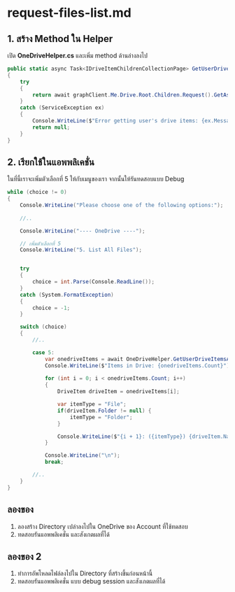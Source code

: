 
# request-files-list.md

## 1. สร้าง Method ใน Helper

เปิด **OneDriveHelper.cs** และเพิ่ม method ด้านล่างลงไป 

```cs
public static async Task<IDriveItemChildrenCollectionPage> GetUserDriveItemsAsync()
{
    try
    {
        return await graphClient.Me.Drive.Root.Children.Request().GetAsync();
    }
    catch (ServiceException ex)
    {
        Console.WriteLine($"Error getting user's drive items: {ex.Message}");
        return null;
    }
}
```

## 2. เรียกใช้ในแอพพลิเคชั่น

ในที่นี้เราจะเพิ่มตัวเลือกที่ 5 ให้กับเมนูของเรา จากนั้นให้รันทดสอบแบบ Debug 

```cs
while (choice != 0)
{
    Console.WriteLine("Please choose one of the following options:");
    
    //..

    Console.WriteLine("---- OneDrive ----");

    // เพิ่มตัวเลือกที่ 5
    Console.WriteLine("5. List All Files");


    try
    {
        choice = int.Parse(Console.ReadLine());
    }
    catch (System.FormatException)
    {
        choice = -1;
    }

    switch (choice)
    {
        //..

        case 5:
            var onedriveItems = await OneDriveHelper.GetUserDriveItemsAsync();
            Console.WriteLine($"Items in Drive: {onedriveItems.Count}");
            
            for (int i = 0; i < onedriveItems.Count; i++)
            {
                DriveItem driveItem = onedriveItems[i];

                var itemType = "File";
                if(driveItem.Folder != null) {
                    itemType = "Folder";
                }

                Console.WriteLine($"{i + 1}: ({itemType}) {driveItem.Name}");
            }

            Console.WriteLine("\n");
            break;

        //..
    }
}
```

## ลองของ

1. ลองสร้าง Directory เปล่าลงไปใน OneDrive ของ Account ที่ใช้ทดสอบ
2. ทดสอบรันแอพพลิเคชั่น และสังเกตผลที่ได้

## ลองของ 2 

1. ทำการอัพโหลดไฟล์ลงไปใน Directory ที่สร้างขึ้นก่อนหน้านี้
2. ทดสอบรันแอพพลิเคชั่น แบบ debug session และสังเกตผลที่ได้
